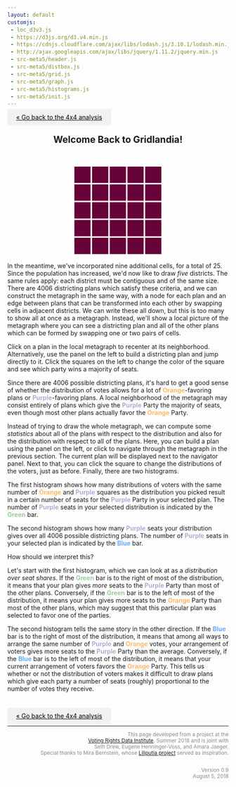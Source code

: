 ```yaml
---
layout: default
customjs:
 - loc_d3v3.js
 - https://d3js.org/d3.v4.min.js
 - https://cdnjs.cloudflare.com/ajax/libs/lodash.js/3.10.1/lodash.min.js
 - http://ajax.googleapis.com/ajax/libs/jquery/1.11.2/jquery.min.js
 - src-meta5/header.js
 - src-meta5/distbox.js
 - src-meta5/grid.js
 - src-meta5/graph.js
 - src-meta5/histograms.js
 - src-meta5/init.js
---
```



<style>


.previous {
    background-color: #f1f1f1;
    color: black;
}

.next {
    background-color: #f1f1f1;
    color: black;
}

.round {
    border-radius: 50%;
}
</style>

<p style="text-align:left;">
<a href="./metagrid" class="previous" style="padding: 10px 20px">&laquo; Go back to the 4x4 analysis</a>
</p>


<center>
<h2> Welcome Back to Gridlandia!</h2>
<br/>
<p align="center">
  <img width="200"  src="imgs/blankgrid5.png?raw=true"> <br />

</p>

</center>


In the meantime, we've incorporated nine additional cells, for a total of 25.  Since the population has increased, we'd now like to draw *five* districts.  The same rules apply: each district must be contiguous and of the same size.  There are 4006 districting plans which satisfy these criteria, and we can construct the metagraph in the same way, with a node for each plan and an edge between plans that can be transformed into each other by swapping cells in adjacent districts.  We can write these all down, but this is too many to show all at once as a metagraph.  Instead, we'll show a local picture of the metagraph where you can see a districting plan and all of the other plans which can be formed by swapping one or two pairs of cells.


Click on a plan in the local metagraph to recenter at its neighborhood.  Alternatively, use the panel on the left to build a districting plan and jump directly to it.  Click the squares on the left to change the color of the square and see which party wins a majority of seats.





<div id="chart1" style="width:100% text-align:left"></div>



Since there are 4006 possible districting plans, it's hard to get a good sense of whether the distribution of votes allows for a lot of <span style="color:#fdb863"> <b>Orange</b></span>-favoring plans or <span style="color:#b2abd2"> <b>Purple</b></span>-favoring plans.  A local neighborhood of the metagraph may consist entirely of plans which give the <span style="color:#b2abd2"> <b>Purple</b></span> Party the majority of seats, even though most other plans actually favor the <span style="color:#fdb863"> <b>Orange</b></span> Party.

Instead of trying to draw the whole metagraph, we can compute some *statistics* about all of the plans with respect to the distribution and also for the distribution with respect to all of the plans.  Here, you can build a plan using the panel on the left, or click to navigate through the metagraph in the previous section.  The current plan will be displayed next to the navigator panel.  Next to that, you can click the square to change the distributions of the voters, just as before.  Finally, there are two histograms.  

The first histogram shows how many distributions of voters with the same number of <span style="color:#fdb863"> <b>Orange</b></span> and <span style="color:#b2abd2"> <b>Purple</b></span> squares as the distribution you picked result in a certain number of seats for the <span style="color:#b2abd2"> <b>Purple</b></span> Party in your selected plan.  The number of <span style="color:#b2abd2"> <b>Purple</b></span> seats in your selected distribution is indicated by the <span style="color:#99CC9A"> <b>Green</b></span> bar.

The second histogram shows how many <span style="color:#b2abd2"> <b>Purple</b></span> seats your distribution gives over all 4006 possible districting plans.  The number of <span style="color:#b2abd2"> <b>Purple</b></span> seats in your selected plan is indicated by the <span style="color:#66ABFF"> <b>Blue</b></span> bar.


<div id="chart2" style="width:100% text-align:left"></div>



How should we interpret this?  

Let's start with the first histogram, which we can look at as a *distribution over seat shares*.  If the <span style="color:#99CC9A"> <b>Green</b></span> bar is to the right of most of the distribution, it means that your plan gives *more* seats to the <span style="color:#b2abd2"> <b>Purple</b></span> Party than most of the other plans.  Conversely, if the <span style="color:#99CC9A"> <b>Green</b></span> bar is to the left of most of the distribution, it means your plan gives more seats to the 
<span style="color:#fdb863"> <b>Orange</b></span> Party than most of the other plans, which may suggest that this particular plan was selected to favor one of the parties. 

The second histogram tells the same story in the other direction.  If the <span style="color:#66ABFF"> <b>Blue</b></span> bar is to the right of most of the distribution, it means that among all ways to arrange the same number of <span style="color:#b2abd2"> <b>Purple</b></span> and <span style="color:#fdb863"> <b>Orange</b></span> votes, your arrangement of voters gives more seats to the <span style="color:#b2abd2"> <b>Purple</b></span> Party than the average.  Conversely, if the <span style="color:#66ABFF"> <b>Blue</b></span> bar is to the left of most of the distribution, it means that your current arrangement of voters favors the <span style="color:#fdb863"> <b>Orange</b></span> Party.  This tells us whether or not the distribution of voters makes it difficult to draw plans which give each party a number of seats (roughly) proportional to the number of votes they receive.

<br/>

<p style="text-align:left;">
<a href="./metagrid" class="previous" style="padding: 10px 20px">&laquo; Go back to the 4x4 analysis</a>

</p>


<div style="text-align:right; color:#888888;line-height:14px" width="100%"><small>
<hr style="width:100%">

This page developed from a project at the <br/>
<a href="http://gerrydata.org">Voting Rights Data Institute</a>,
Summer 2018 and is joint with <br/>
Seth Drew, Eugene Henninger-Voss, and Amara Jaeger. <br/>
Special thanks to Mira Bernstein, whose <a href="https://docs.google.com/spreadsheets/d/1U8XXRwwJ3zLLu9Xx-xsrePBFsCXkYYFj_MB4t-ZaZ4k/edit#gid=2131508220">Liliputia project</a> served as inspiration.
<br/><br/>

Version 0.9 <br/>
August 5, 2018 <br/>


</small>
</div>


<!-- <span style="color:#b2abd2"> <b>Purple</b></span>
<span style="color:#fdb863"> <b>Orange</b></span>
<span style="color:#99CC9A"> <b>Green</b></span>
<span style="color:#66ABFF"> <b>Blue</b></span>
-->